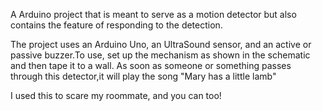 A Arduino project that is meant to serve as a motion
detector but also contains the feature of responding 
to the detection.

The project uses an Arduino Uno, an UltraSound sensor,
and an active or passive buzzer.To use, set up the 
mechanism as shown in the schematic and then tape it 
to a wall. As soon as someone or something passes 
through this detector,it will play the song "Mary 
has a little lamb"

I used this to scare my roommate, and you can too!
